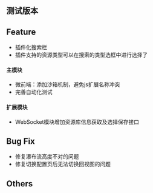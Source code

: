 ## **测试版本**
## Feature  
- 插件化搜索栏
- 插件支持的资源类型可以在搜索的类型选框中进行选择了
#### 主模块
- 微前端：添加沙箱机制，避免js扩展名称冲突
- 完善自动化测试
#### 扩展模块
- WebSocket模块增加资源库信息获取及选择保存接口
## Bug Fix  
- 修复瀑布流高度不对的问题  
- 修复切换配置页后无法切换回视图的问题

## Others  